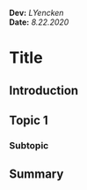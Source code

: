 **Dev:** *LYencken*  
**Date:** *8.22.2020*

# Title
## Introduction
## Topic 1
### Subtopic
## Summary
